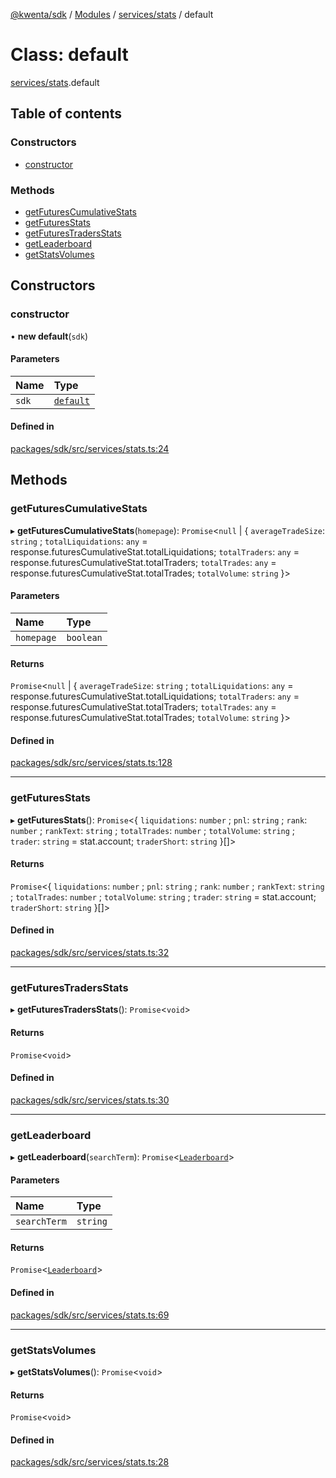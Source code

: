 [@kwenta/sdk](../README.md) / [Modules](../modules.md) / [services/stats](../modules/services_stats.md) / default

# Class: default

[services/stats](../modules/services_stats.md).default

## Table of contents

### Constructors

- [constructor](services_stats.default.md#constructor)

### Methods

- [getFuturesCumulativeStats](services_stats.default.md#getfuturescumulativestats)
- [getFuturesStats](services_stats.default.md#getfuturesstats)
- [getFuturesTradersStats](services_stats.default.md#getfuturestradersstats)
- [getLeaderboard](services_stats.default.md#getleaderboard)
- [getStatsVolumes](services_stats.default.md#getstatsvolumes)

## Constructors

### constructor

• **new default**(`sdk`)

#### Parameters

| Name | Type |
| :------ | :------ |
| `sdk` | [`default`](index.default.md) |

#### Defined in

[packages/sdk/src/services/stats.ts:24](https://github.com/Kwenta/kwenta/blob/60f0875a3/packages/sdk/src/services/stats.ts#L24)

## Methods

### getFuturesCumulativeStats

▸ **getFuturesCumulativeStats**(`homepage`): `Promise`<``null`` \| { `averageTradeSize`: `string` ; `totalLiquidations`: `any` = response.futuresCumulativeStat.totalLiquidations; `totalTraders`: `any` = response.futuresCumulativeStat.totalTraders; `totalTrades`: `any` = response.futuresCumulativeStat.totalTrades; `totalVolume`: `string`  }\>

#### Parameters

| Name | Type |
| :------ | :------ |
| `homepage` | `boolean` |

#### Returns

`Promise`<``null`` \| { `averageTradeSize`: `string` ; `totalLiquidations`: `any` = response.futuresCumulativeStat.totalLiquidations; `totalTraders`: `any` = response.futuresCumulativeStat.totalTraders; `totalTrades`: `any` = response.futuresCumulativeStat.totalTrades; `totalVolume`: `string`  }\>

#### Defined in

[packages/sdk/src/services/stats.ts:128](https://github.com/Kwenta/kwenta/blob/60f0875a3/packages/sdk/src/services/stats.ts#L128)

___

### getFuturesStats

▸ **getFuturesStats**(): `Promise`<{ `liquidations`: `number` ; `pnl`: `string` ; `rank`: `number` ; `rankText`: `string` ; `totalTrades`: `number` ; `totalVolume`: `string` ; `trader`: `string` = stat.account; `traderShort`: `string`  }[]\>

#### Returns

`Promise`<{ `liquidations`: `number` ; `pnl`: `string` ; `rank`: `number` ; `rankText`: `string` ; `totalTrades`: `number` ; `totalVolume`: `string` ; `trader`: `string` = stat.account; `traderShort`: `string`  }[]\>

#### Defined in

[packages/sdk/src/services/stats.ts:32](https://github.com/Kwenta/kwenta/blob/60f0875a3/packages/sdk/src/services/stats.ts#L32)

___

### getFuturesTradersStats

▸ **getFuturesTradersStats**(): `Promise`<`void`\>

#### Returns

`Promise`<`void`\>

#### Defined in

[packages/sdk/src/services/stats.ts:30](https://github.com/Kwenta/kwenta/blob/60f0875a3/packages/sdk/src/services/stats.ts#L30)

___

### getLeaderboard

▸ **getLeaderboard**(`searchTerm`): `Promise`<[`Leaderboard`](../modules/types_stats.md#leaderboard)\>

#### Parameters

| Name | Type |
| :------ | :------ |
| `searchTerm` | `string` |

#### Returns

`Promise`<[`Leaderboard`](../modules/types_stats.md#leaderboard)\>

#### Defined in

[packages/sdk/src/services/stats.ts:69](https://github.com/Kwenta/kwenta/blob/60f0875a3/packages/sdk/src/services/stats.ts#L69)

___

### getStatsVolumes

▸ **getStatsVolumes**(): `Promise`<`void`\>

#### Returns

`Promise`<`void`\>

#### Defined in

[packages/sdk/src/services/stats.ts:28](https://github.com/Kwenta/kwenta/blob/60f0875a3/packages/sdk/src/services/stats.ts#L28)
